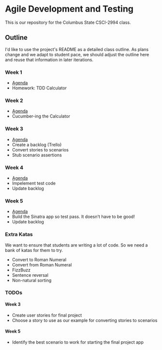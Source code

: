 # Agile Development and Testing
This is our repository for the Columbus State CSCI-2994 class.

## Outline
I'd like to use the project's README as a detailed class outline. As plans change and we adapt to student pace, we should adjust the outline here and reuse that information in later iterations.

### Week 1
- [Agenda](/weeks/one.md)
- Homework: TDD Calculator

### Week 2
- [Agenda](/weeks/two.md)
- Cucumber-ing the Calculator

### Week 3
- [Agenda](/weeks/three.md)
- Create a backlog (Trello)
- Convert stories to scenarios
- Stub scenario assertions

### Week 4
- [Agenda](/weeks/four.md)
- Impelement test code
- Update backlog

### Week 5
- [Agenda](/weeks/five.md)
- Build the Sinatra app so test pass. It doesn't have to be good!
- Update backlog

### Extra Katas
We want to ensure that students are writing a lot of code. So we need a bank of katas for them to try.
- Convert to Roman Numeral
- Convert from Roman Numeral
- FizzBuzz
- Sentence reversal
- Non-natural sorting

### TODOs

#### Week 3
- Create user stories for final project
- Choose a story to use as our example for converting stories to scenarios

#### Week 5
- Identify the best scenario to work for starting the final project app
